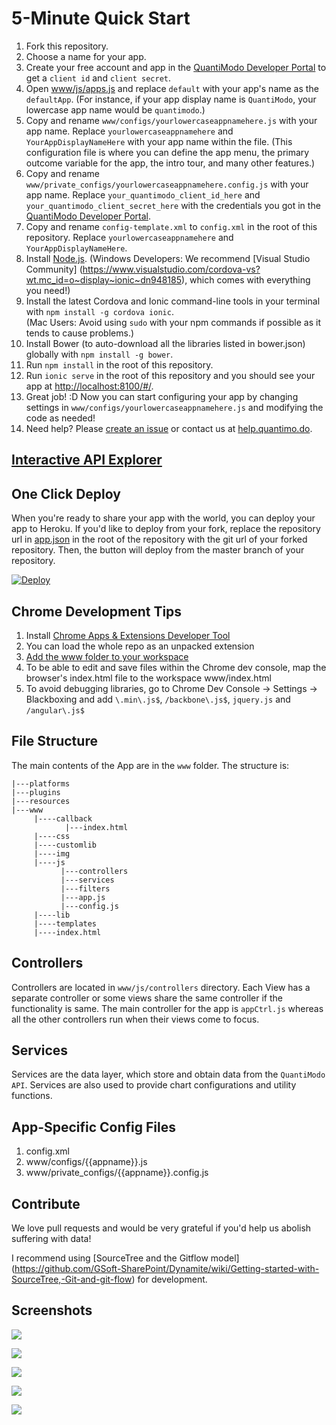 # 5-Minute Quick Start
1. Fork this repository.
1. Choose a name for your app.  
1. Create your free account and app in the [QuantiModo Developer Portal](https://app.quantimo.do/api/v2/apps) to get a 
`client id` and `client secret`.
1. Open [www/js/apps.js](www/js/apps.js#L10) 
and replace `default` with your app's name as the `defaultApp`.  (For instance, if your app 
display name is `QuantiModo`, your lowercase app name would be `quantimodo`.)
1. Copy and rename `www/configs/yourlowercaseappnamehere.js` with your app name. Replace `yourlowercaseappnamehere` 
and `YourAppDisplayNameHere` with your app name within the file. 
(This configuration file is where you can define the app menu, the primary outcome variable for the app, the intro tour, 
and many other features.)
1. Copy and rename `www/private_configs/yourlowercaseappnamehere.config.js` with your app name. Replace 
    `your_quantimodo_client_id_here` and `your_quantimodo_client_secret_here` with the credentials you got in the 
    [QuantiModo Developer Portal](https://app.quantimo.do/api/v2/apps). 
1. Copy and rename `config-template.xml` to `config.xml` in the root of this repository.  Replace `yourlowercaseappnamehere` and `YourAppDisplayNameHere`.
1. Install [Node.js](http://nodejs.org/).  (Windows Developers: We recommend [Visual Studio Community]
(https://www.visualstudio.com/cordova-vs?wt.mc_id=o~display~ionic~dn948185), which comes with everything you need!)
1. Install the latest Cordova and Ionic command-line tools in your terminal with `npm install -g cordova ionic`.  
(Mac Users:  Avoid using `sudo` with your npm commands if possible as it tends to cause problems.)
1. Install Bower (to auto-download all the libraries listed in bower.json) globally with `npm install -g bower`.  
1. Run `npm install` in the root of this repository.
1. Run `ionic serve` in the root of this repository and you should see your app at 
[http://localhost:8100/#/](http://localhost:8100/#/).
1. Great job!  :D  Now you can start configuring your app by changing settings in 
`www/configs/yourlowercaseappnamehere.js` and modifying the code as needed!
1. Need help?  Please [create an issue](https://github.com/QuantiModo/quantimodo-android-chrome-ios-web-app/issues) 
or contact us at [help.quantimo.do](http://help.quantimo.do). 

## [Interactive API Explorer](https://app.quantimo.do/api/v2/account/api-explorer)

## One Click Deploy
When you're ready to share your app with the world, you can deploy your app to Heroku. If you'd like to deploy from your
fork, replace the repository url in [app.json](app.json) in the root of the repository with the git url of your forked repository. 
Then, the button will deploy from the master branch of your repository. 

[![Deploy](https://www.herokucdn.com/deploy/button.svg)](https://heroku.com/deploy?template=https://github.com/QuantiModo/quantimodo-android-chrome-ios-web-app/)

## Chrome Development Tips
1. Install [Chrome Apps & Extensions Developer Tool](https://Chrome.google.com/webstore/detail/Chrome-apps-extensions-de/ohmmkhmmmpcnpikjeljgnaoabkaalbgc?utm_source=Chrome-ntp-icon)
1. You can load the whole repo as an unpacked extension
1. [Add the www folder to your workspace](https://developer.Chrome.com/devtools/docs/workspaces)
1. To be able to edit and save files within the Chrome dev console, map the browser's index.html file to the workspace www/index.html
1. To avoid debugging libraries, go to Chrome Dev Console -> Settings -> Blackboxing and add `\.min\.js$`, `/backbone\.js$`, `jquery.js` and `/angular\.js$`

## File Structure
The main contents of the App are in the `www` folder. The structure is:
```
|---platforms
|---plugins
|---resources
|---www
     |----callback
            |---index.html
     |----css
     |----customlib
     |----img
     |----js
           |---controllers
           |---services
           |---filters
           |---app.js
           |---config.js
     |----lib
     |----templates
     |----index.html
```

## Controllers
  Controllers are located in `www/js/controllers` directory. Each View has a separate controller or some views share 
  the same controller if the functionality is same.
  The main controller for the app is `appCtrl.js` whereas all the other controllers run when their views come to focus.
  
## Services
  Services are the data layer, which store and obtain data from the `QuantiModo API`.  Services are also used to provide chart configurations and utility functions. 

## App-Specific Config Files
1. config.xml
2. www/configs/{{appname}}.js
3. www/private_configs/{{appname}}.config.js

## Contribute

We love pull requests and would be very grateful if you'd help us abolish suffering with data!  

I recommend using 
[SourceTree and the Gitflow model] (https://github.com/GSoft-SharePoint/Dynamite/wiki/Getting-started-with-SourceTree,-Git-and-git-flow) 
for development.

## Screenshots 


![](https://raw.githubusercontent.com/QuantiModo/quantimodo-android-chrome-ios-web-app/develop/resources-shared/screenshots/5.5-inch%20(iPhone%206%2B)%20-%20History%20Screenshot%201.jpg)

![](https://github.com/QuantiModo/quantimodo-android-chrome-ios-web-app/blob/develop/resources-shared/screenshots/5.5-inch%20(iPhone%206+)%20-%20bar%20chart%20Screenshot%201.jpg?raw=true)

![](https://github.com/QuantiModo/quantimodo-android-chrome-ios-web-app/blob/develop/resources-shared/screenshots/5.5-inch%20(iPhone%206+)%20-%20import%20data%20Screenshot%201.jpg?raw=true)

![](https://github.com/QuantiModo/quantimodo-android-chrome-ios-web-app/blob/develop/resources-shared/screenshots/5.5-inch%20(iPhone%206+)%20-%20predictors%20Screenshot%201.jpg?raw=true)

![](https://github.com/QuantiModo/quantimodo-android-chrome-ios-web-app/blob/develop/resources-shared/screenshots/5.5-inch%20(iPhone%206+)%20-%20reminder%20inbox%20Screenshot%201.jpg?raw=true)
